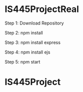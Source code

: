 # IS445ProjectReal

Step 1: Download Repository

Step 2: npm install

Step 3: npm install express

Step 4: npm install ejs

Step 5: npm start
# IS445Project
